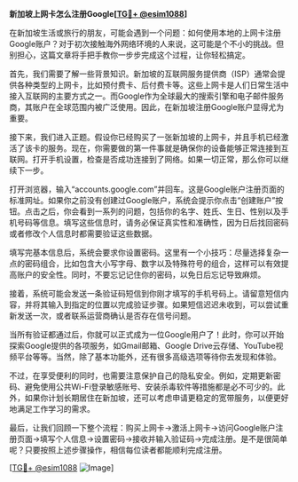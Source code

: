 **新加坡上网卡怎么注册Google[[TG💪+ @esim1088](https://t.me/s/esim1088)]**

在新加坡生活或旅行的朋友，可能会遇到一个问题：如何使用本地的上网卡注册Google账户？对于初次接触海外网络环境的人来说，这可能是个不小的挑战。但别担心，这篇文章将手把手教你一步步完成这个过程，让你轻松搞定。

首先，我们需要了解一些背景知识。新加坡的互联网服务提供商（ISP）通常会提供各种类型的上网卡，比如预付费卡、后付费卡等。这些上网卡是人们日常生活中接入互联网的主要方式之一。而Google作为全球最大的搜索引擎和电子邮件服务商，其账户在全球范围内被广泛使用。因此，在新加坡注册Google账户显得尤为重要。

接下来，我们进入正题。假设你已经购买了一张新加坡的上网卡，并且手机已经激活了该卡的服务。现在，你需要做的第一件事就是确保你的设备能够正常连接到互联网。打开手机设置，检查是否成功连接到了网络。如果一切正常，那么你可以继续下一步。

打开浏览器，输入“accounts.google.com”并回车。这是Google账户注册页面的标准网址。如果你之前没有创建过Google账户，系统会提示你点击“创建账户”按钮。点击之后，你会看到一系列的问题，包括你的名字、姓氏、生日、性别以及手机号码等信息。填写这些信息时，请务必保证真实性和准确性，因为日后找回密码或者修改个人信息时都需要验证这些数据。

填写完基本信息后，系统会要求你设置密码。这里有一个小技巧：尽量选择复杂一点的密码组合，比如包含大小写字母、数字以及特殊符号的组合，这样可以有效提高账户的安全性。同时，不要忘记记住你的密码，以免日后忘记导致麻烦。

接着，系统可能会发送一条验证码短信到你刚才填写的手机号码上。请留意短信内容，并将其输入到指定的位置以完成验证步骤。如果短信迟迟未收到，可以尝试重新发送一次，或者联系运营商确认是否存在信号问题。

当所有验证都通过后，你就可以正式成为一位Google用户了！此时，你可以开始探索Google提供的各项服务，如Gmail邮箱、Google Drive云存储、YouTube视频平台等等。当然，除了基本功能外，还有很多高级选项等待你去发现和体验。

不过，在享受便利的同时，也需要注意保护自己的隐私安全。例如，定期更新密码、避免使用公共Wi-Fi登录敏感账号、安装杀毒软件等措施都是必不可少的。此外，如果你计划长期居住在新加坡，还可以考虑申请更稳定的宽带服务，以便更好地满足工作学习的需求。

最后，让我们回顾一下整个流程：购买上网卡→激活上网卡→访问Google账户注册页面→填写个人信息→设置密码→接收并输入验证码→完成注册。是不是很简单呢？只要按照上述步骤操作，相信每位读者都能顺利完成注册。

[[TG💪+ @esim1088](https://t.me/s/esim1088) ![Image](https://i.postimg.cc/4NQfJmqS/Snipaste-2025-05-13-00-14-12.png)]
